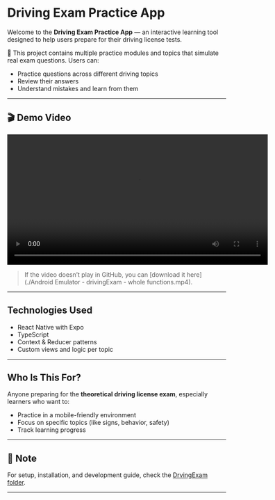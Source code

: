 # Driving Exam Practice App

Welcome to the **Driving Exam Practice App** — an interactive learning tool designed to help users prepare for their driving license tests.

📝 This project contains multiple practice modules and topics that simulate real exam questions. Users can:
- Practice questions across different driving topics
- Review their answers
- Understand mistakes and learn from them

---

## 🎬 Demo Video

<video src="Android Emulator  - drivingExam - whole functions.mp4" controls width="600"></video>

> If the video doesn’t play in GitHub, you can [download it here](./Android Emulator  - drivingExam - whole functions.mp4).

---


## Technologies Used

- React Native with Expo
- TypeScript
- Context & Reducer patterns
- Custom views and logic per topic

---

## Who Is This For?

Anyone preparing for the **theoretical driving license exam**, especially learners who want to:
- Practice in a mobile-friendly environment
- Focus on specific topics (like signs, behavior, safety)
- Track learning progress

---

## 📌 Note

For setup, installation, and development guide, check the [DrvingExam folder](DrvingExam/README.md).

---
